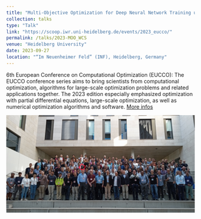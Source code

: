```yaml
---
title: "Multi-Objective Optimization for Deep Neural Network Training using Weighted Chebyshev Scalarization"
collection: talks
type: "Talk"
link: "https://scoop.iwr.uni-heidelberg.de/events/2023_eucco/"
permalink: /talks/2023-MOO_WCS
venue: "Heidelberg University"
date: 2023-09-27
location: "“Im Neuenheimer Feld” (INF), Heidelberg, Germany"
---
```


6th European Conference on Computational Optimization (EUCCO): 
The EUCCO conference series aims to bring scientists from computational optimization, algorithms for large-scale optimization problems and related applications together. The 2023 edition especially emphasized optimization with partial differential equations, large-scale optimization, as well as numerical optimization algorithms and software. [More infos](https://scoop.iwr.uni-heidelberg.de/events/2023_eucco/)

<p align="center">
  <img src="/images/EUCCO2023_group_photo.png" alt="QR code" width="700">
</p>
